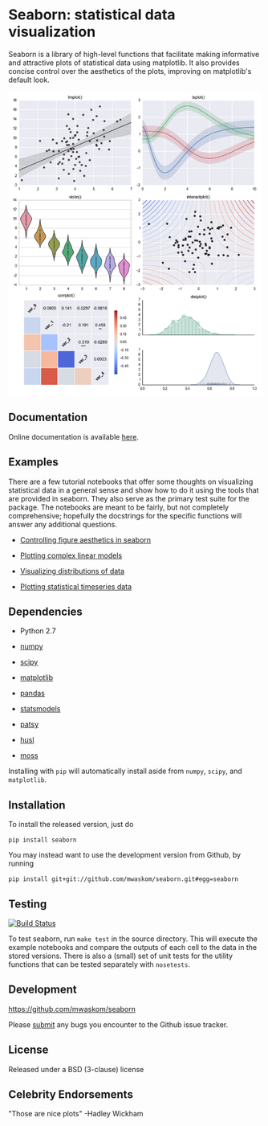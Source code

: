 Seaborn: statistical data visualization
=======================================

Seaborn is a library of high-level functions that facilitate making informative
and attractive plots of statistical data using matplotlib. It also provides
concise control over the aesthetics of the plots, improving on matplotlib's
default look.

![](examples/example_plot.png "Example Seaborn Plots")


Documentation
-------------

Online documentation is available [here](http://stanford.edu/~mwaskom/software/seaborn/).

Examples
--------

There are a few tutorial notebooks that offer some thoughts on visualizing
statistical data in a general sense and show how to do it using the tools that
are provided in seaborn. They also serve as the primary test suite for the package.
The notebooks are meant to be fairly, but not completely comprehensive;
hopefully the docstrings for the specific functions will answer any additional
questions.

- [Controlling figure aesthetics in seaborn](http://nbviewer.ipython.org/github/mwaskom/seaborn/blob/master/examples/aesthetics.ipynb)

- [Plotting complex linear models](http://nbviewer.ipython.org/github/mwaskom/seaborn/blob/master/examples/linear_models.ipynb)

- [Visualizing distributions of data](http://nbviewer.ipython.org/github/mwaskom/seaborn/blob/master/examples/plotting_distributions.ipynb)

- [Plotting statistical timeseries data](http://nbviewer.ipython.org/github/mwaskom/seaborn/blob/master/examples/timeseries_plots.ipynb)


Dependencies
------------

- Python 2.7

- [numpy](http://www.numpy.org/)

- [scipy](http://www.scipy.org/)

- [matplotlib](http://matplotlib.sourceforge.net)

- [pandas](http://pandas.pydata.org/)

- [statsmodels](http://statsmodels.sourceforge.net/)

- [patsy](http://patsy.readthedocs.org/en/latest/)

- [husl](https://github.com/boronine/pyhusl)

- [moss](http://github.com/mwaskom/moss)

Installing with `pip` will automatically install aside from `numpy`, `scipy`, and `matplotlib`.


Installation
------------

To install the released version, just do

    pip install seaborn

You may instead want to use the development version from Github, by running

    pip install git+git://github.com/mwaskom/seaborn.git#egg=seaborn


Testing
-------

[![Build Status](https://travis-ci.org/mwaskom/seaborn.png?branch=master)](https://travis-ci.org/mwaskom/seaborn)

To test seaborn, run `make test` in the source directory. This will execute the
example notebooks and compare the outputs of each cell to the data in the
stored versions. There is also a (small) set of unit tests for the utility
functions that can be tested separately with `nosetests`. 


Development
-----------

https://github.com/mwaskom/seaborn

Please [submit](https://github.com/mwaskom/seaborn/issues/new) any bugs you encounter to the Github issue tracker.

License
-------

Released under a BSD (3-clause) license


Celebrity Endorsements
----------------------

"Those are nice plots" -Hadley Wickham
